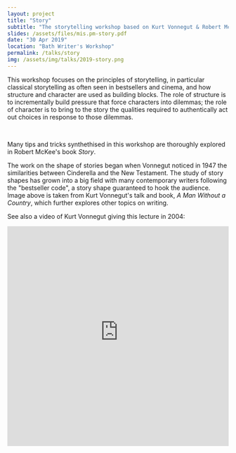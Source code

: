 ```yaml
---
layout: project
title: "Story"
subtitle: "The storytelling workshop based on Kurt Vonnegut & Robert McKee, focusing in particular classical storytelling and protagonists through the use of story structure, character, and conflict."
slides: /assets/files/mis.pm-story.pdf
date: "30 Apr 2019"
location: "Bath Writer's Workshop"
permalink: /talks/story
img: /assets/img/talks/2019-story.png
---
```


This workshop focuses on the principles of storytelling, in particular classical storytelling as often seen in bestsellers and cinema, and how structure and character are used as building blocks.
The role of structure is to incrementally build pressure that force characters into
dilemmas; the role of character is to bring to the story the qualities required to
authentically act out choices in response to those dilemmas.

<br/>

Many tips and tricks synthethised in this workshop are thoroughly explored in Robert McKee's book _Story_.

The work on the shape of stories began when Vonnegut noticed in 1947 the similarities between Cinderella and the New Testament.
The study of story shapes has grown into a big field with many contemporary writers following the "bestseller code", a story shape guaranteed to hook the audience.
Image above is taken from Kurt Vonnegut's talk and book, _A Man Without a Country_, which further explores other topics on writing.

See also a video of Kurt Vonnegut giving this lecture in 2004:

<iframe width="100%" height="500" src="https://www.youtube-nocookie.com/embed/GOGru_4z1Vc?si=6ZgaPmLW5mNNLiI0" title="YouTube video player" frameborder="0" allow="accelerometer; autoplay; clipboard-write; encrypted-media; gyroscope; picture-in-picture; web-share" referrerpolicy="strict-origin-when-cross-origin" allowfullscreen></iframe>

<br/>
<br/>
